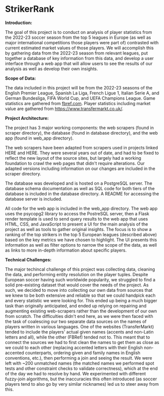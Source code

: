 # StrikerRank

**Introduction:**

The goal of this project is to conduct on analysis of player statistics from the 2022-23 soccer season from the top 5 leagues in Europe (as well as major international competitions those players were part of) contrasted with current estimated market values of those players. We will accomplish this by gathering data from the 2022-23 season from relevant leagues, put together a database of key information from this data, and develop a user interface through a web app that will allow users to see the results of our analysis as well as develop their own insights.

**Scope of Data:**

The data included in this project will be from the 2022-23 seasons of the English Premier League, Spanish La Liga, French Ligue 1, Italian Serie A, and German Bundesliga, FIFA World Cup, and UEFA Champions League. Game statistics are gathered from [fbref.com](https://fbref.com/en/comps/). Player statistics including market value are gathered from https://www.transfermarkt.co.uk/.

**Project Architecture:**

The project has 3 major working components: the web scrapers (found in scraper directory), the database (found in database directory), and the web app (found in web_app directory). 

The web scrapers have been adapted from scrapers used in projects linked HERE and HERE. They were several years out of date, and had to be fixed to reflect the new layout of the source sites, but largely had a working foundation to crawl the web pages that didn't require alterations. Our adapted versions including information on our changes are included in the scraper directory.

The database was developed and is hosted on a PostgreSQL server. The database schema documentation as well as SQL code for both tiers of the database is included in the database directory. A README for accessing the database server is included.

All code for the web app is included in the web_app directory. The web app uses the psycopg2 library to access the PostreSQL server, then a Flask render template is used to send query results to the web app that uses HTML, CSS, and JavaScript to present a UI for the main analysis of the project as well as tools to gather original insights. The focus is to show a ranking of the top strikers in the top 5 European leagues (described above) based on the key metrics we have chosen to highlight. The UI presents this information as well as filter options to narrow the scope of the data, as well as links to more in-depth information about specific players.

**Technical Challenges:**

The major techincal challenge of this project was collecting data, cleaning the data, and performing entity resolution on the player tuples. Despite European soccer having such worldwide popularity, we struggled to find a solid pre-existing dataset that would cover the needs of the project. As such, we decided to move into collecting our own data from sources that we knew to be both extensive and reliable so that we could handpick each and every statistic we were looking for. This ended up being a much bigger task than originally anticipated, and ended up relying on repairing and augmenting existing web-scrapers rather than the development of our own from scratch. The difficulties didn't end here, as we were then faced with the task of coalescing our two separate data sources on the names of players written in various languages. One of the websites (TransferMarkt) tended to include the players' actual given names (accents and non-Latin letters and all), while the other (FBRef) tended not to. This meant that to connect the sources we had to first clean the names to get them as close as we could to each other (replacing accented letters with their English non-accented counterparts, ordering given and family names in English conventions, etc.), then performing a join and seeing the result. We were left with ~200 unmatched names (the matched names we performed spot tests and other constraint checks to validate correctness), which at the end of the day we had to resolve by hand. We experimented with different fuzzy-join algorithms, but the inaccuracies this often introduced (as soccer players tend to also go by very similar nicknames) led us to steer away from this. 
